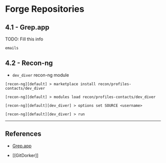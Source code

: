 # Forge Repositories

## 4.1 - Grep.app

TODO: Fill this info

```
emails
```

## 4.2 - Recon-ng

- `dev_diver` recon-ng module

```
[recon-ng][default] > marketplace install recon/profiles-contacts/dev_diver

[recon-ng][default] > modules load recon/profiles-contacts/dev_diver

[recon-ng][default][dev_diver] > options set SOURCE <username>

[recon-ng][default][dev_diver] > run
```

---
## References

- [Grep.app](https://grep.app/)

- [[GitDorker]]